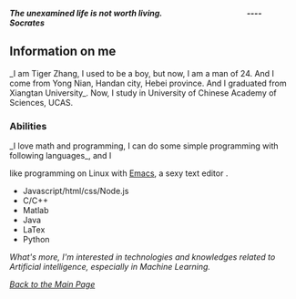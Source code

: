  <b>*The unexamined life is not worth living.                    ----Socrates*</b>
<h2>Information on me</h2>
  _I am Tiger Zhang,  I used to be a boy, but now, I am a man of 24. And I come from Yong Nian, Handan city, Hebei province.  And I graduated from Xiangtan University_. Now, I  study in University of Chinese Academy of Sciences, UCAS.

<h3>Abilities</h3>
  _I love math and programming, I can do some simple programming with following languages_, and I

like programming on Linux with [Emacs](http://emacs.sexy/), a sexy text editor .

  * Javascript/html/css/Node.js
  * C/C++
  * Matlab
  * Java
  * LaTex
  * Python

_What's more, I'm interested in technologies and knowledges related to Artificial intelligence, especially in Machine Learning._

_[Back to the Main Page](README.md)_
